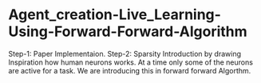 # Agent_creation-Live_Learning-Using-Forward-Forward-Algorithm
Step-1: Paper Implementaion.
Step-2: Sparsity Introduction by drawing Inspiration how human neurons works. At a time only some of the neurons are active for a task. We are introducing this in forward forward Algorthm.
